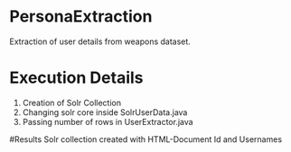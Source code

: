 # PersonaExtraction
Extraction of user details from weapons dataset.

# Execution Details
1) Creation of Solr Collection <br/>
2) Changing solr core inside SolrUserData.java <br/>
3) Passing number of rows in UserExtractor.java <br/>

#Results
Solr collection created with HTML-Document Id and Usernames
